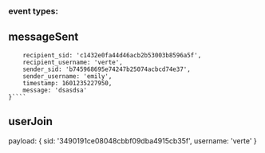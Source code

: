 ### event types:

## messageSent

`````payload: {
    recipient_sid: 'c1432e0fa44d46acb2b53003b8596a5f',
    recipient_username: 'verte',
    sender_sid: 'b745968695e74247b25074acbcd74e37',
    sender_username: 'emily',
    timestamp: 1601235227950,
    message: 'dsasdsa'
}````
`````

## userJoin

payload: { sid: '3490191ce08048cbbf09dba4915cb35f', username: 'verte' }
